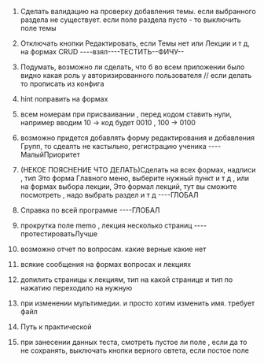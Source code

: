 1. Сделать валидацию на проверку добавления темы. если выбранного раздела не существует.
если поле раздела пусто - то выключить поле темы

3. Отключать кнопки Редактировать, если Темы нет или Лекции и т д, на формах CRUD ----взял----ТЕСТИТЬ--ФИЧУ--

4. Подумать, возможно ли сделать, что б во всем приложении было видно какая роль у авторизированного пользователя 
// если делать то прописать из конфига

6. hint поправить на формах

9. всем номерам при присваивании , перед кодом ставить нули, например вводим 10 -> код будет 0010 , 100 -> 0100 

10. возможно придется добавлять форму редактирования и добавления Групп, то сдеалть не кастыльно, регистрацию ученика ----МалыйПриоритет

12. (НЕКОЕ ПОЯСНЕНИЕ ЧТО ДЕЛАТЬ)Сделать на всех формах, надписи , тип Это форма Главного меню, выберите нужный пункт и т д , или на формах выбора лекции, Это формал 
лекций, тут вы сможите посмотреть , надо выбрать раздел и т д ----ГЛОБАЛ

13. Справка по всей программе ----ГЛОБАЛ

14.  прокрутка поле memo , лекция несколько страниц ----протестироватьЛучше

15. возможно отчет по вопросам. какие верные какие нет

16. всякие сообщения на формах вопросах и лекциях

21. допилить страницы к лекциям, тип на какой странице и тип по нажатию переходило на нужную

26. при изменении мультимедии. и просто хотим изменить имя. требует файл

27. Путь к практической 

31. при занесении данных теста, смотреть пустое ли поле , если да то не сохранять, выключать кнопки верного овтета, если постое поле



































